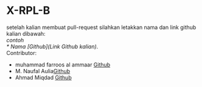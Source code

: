 # X-RPL-B
setelah kalian membuat pull-request silahkan letakkan nama dan link github kalian dibawah:  
_contoh_  
_* Nama [Github](Link Github kalian)_.  
Contributor:  
- muhammad farroos al ammaar [Github](https://github.com/muhammadfarros12)  
- M. Naufal Aulia[Github](https://github.com/auliamnaufal)
- Ahmad Miqdad [Github](https://github.com/miqdad08)

